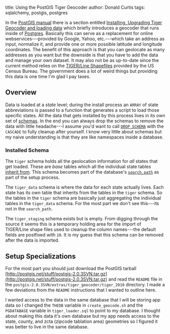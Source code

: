 title: Using the PostGIS Tiger Geocoder
author: Donald Curtis
tags: sqlalchemy, postgis, postgres


In the [PostGIS manual](http://postgis.net/docs/manual-2.0/) there is
a section entitled
[Installing, Upgrading Tiger Geocoder and loading data](http://postgis.net/docs/manual-2.0/postgis_installation.html#loading_extras_tiger_geocoder)
which briefly introduces a geocoder that runs inside of
[Postgres](http://www.postgresql.org/). Basically this can serve as a
replacement for online webservices---provided by Google, Yahoo,
etc.---which take an address as input, normalize it, and provide one
or more possible latitude and longitude coordinates. The benefit of
this approach is that you can geolocate as many addresses as you want
but the downside is that you have to add the data and manage your own
dataset. It may also not be as up-to-date since the current method
relies on the
[TIGER/Line Shapefiles](http://www.census.gov/geo/maps-data/data/tiger.html)
provided by the US Census Bureau. The government does a lot of weird
things but providing this data is one time I'm glad I pay taxes.

## Overview

Data is loaded at a *state* level; during the install process an
`ARRAY` of state abbreviations is passed to a function that generates
a script to load those specific states. All the data that gets
installed by this process lives in its own set of
[schemas](http://www.postgresql.org/docs/9.2/static/ddl-schemas.html).
In the end you can always drop the schemas to remove the data with
little headache---I assume you'd want to call
[`DROP SCHEMA`](http://www.postgresql.org/docs/current/static/sql-dropschema.html)
with the `CASCADE` to fully cleanup after yourself. I know very little about schemas but my naive understanding is that they are like namespaces inside a database.


### Installed Schema

The `tiger` schema holds all the geolocation information for *all*
states that get loaded. These are _base_ tables which all the
individual state tables
[inherit from](http://www.postgresql.org/docs/9.2/static/ddl-inherit.html).
This schema becomes part of the database's
[`search_path`](http://www.postgresql.org/docs/9.2/static/ddl-schemas.html#DDL-SCHEMAS-PATH)
as part of the setup process.

The `tiger_data` schema is where the data for each state actually
lives. Each state has its own table that inherits from the tables in
the `tiger` schema. So the tables in the `tiger` schema are basically
just aggregating the individual tables in the `tiger_data` schema. For
the most part we don't see this---its not in the `search_path`.

The `tiger_staging` schema exists but is empty. From digging through
the source it seems this is a temporary holding area for the import of
TIGER/Line shape files used to cleanup the column names---the default
fields are postfixed with `10`. It is my guess that this schema can be
removed after the data is imported.



## Setup Specializations

For the most part you should just download the PostGIS tarball
[http://postgis.net/stuff/postgis-2.0.3SVN.tar.gz](http://postgis.net/stuff/postgis-2.0.3SVN.tar.gz)
and read the `README` file in the
`postgis-2.0.3SVN/extras/tiger_geocoder/tiger_2010` directory. I made
a few deviations from the `README` instructions that I wanted to
outline here.

I wanted access to the data in the same database that I will be
storing app data so I changed the `THEDB` variable in
`create_geocode.sh` and the `PGDATABASE` variable in
`tiger_loader.sql` to point to my database. I thought about making
this data it's own database but my app needs access to the state,
county, and zcta (zipcode tablation area) geometries so I figured it
was better to live in the same database.
